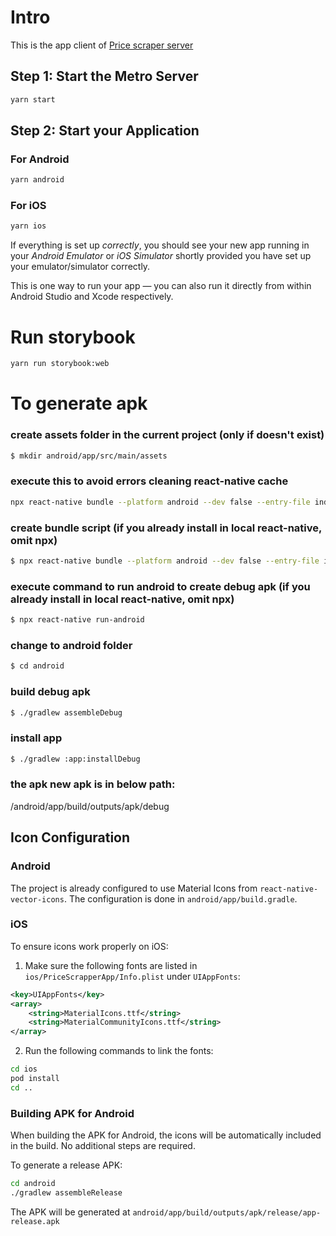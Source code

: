 # Intro

This is the app client of [Price scraper server](https://github.com/irf87/prices-scraper)

## Step 1: Start the Metro Server


```bash
yarn start
```

## Step 2: Start your Application


### For Android

```bash
yarn android
```

### For iOS

```bash
yarn ios
```

If everything is set up _correctly_, you should see your new app running in your _Android Emulator_ or _iOS Simulator_ shortly provided you have set up your emulator/simulator correctly.

This is one way to run your app — you can also run it directly from within Android Studio and Xcode respectively.


# Run storybook
```bash
yarn run storybook:web
```

# To generate apk

### create assets folder in the current project (only if doesn't exist)
```bash
$ mkdir android/app/src/main/assets
```

### execute this to avoid errors cleaning react-native cache

```bash
npx react-native bundle --platform android --dev false --entry-file index.js --bundle-output android/app/src/main/assets/index.android.bundle --assets-dest android/app/src/main/res/ --reset-cache
```

### create bundle script (if you already install in local react-native, omit npx)
```bash
$ npx react-native bundle --platform android --dev false --entry-file index.js --bundle-output android/app/src/main/assets/index.android.bundle --assets-dest android/app/src/main/res/
```

### execute command to run android to create debug apk (if you already install in local react-native, omit npx)
```bash
$ npx react-native run-android
```

### change to android folder
```bash
$ cd android
```

### build debug apk
```bash
$ ./gradlew assembleDebug
```

### install app
```bash
$ ./gradlew :app:installDebug
```

### the apk new apk is in below path:

/android/app/build/outputs/apk/debug

## Icon Configuration

### Android
The project is already configured to use Material Icons from `react-native-vector-icons`. The configuration is done in `android/app/build.gradle`.

### iOS
To ensure icons work properly on iOS:

1. Make sure the following fonts are listed in `ios/PriceScrapperApp/Info.plist` under `UIAppFonts`:
```xml
<key>UIAppFonts</key>
<array>
    <string>MaterialIcons.ttf</string>
    <string>MaterialCommunityIcons.ttf</string>
</array>
```

2. Run the following commands to link the fonts:
```bash
cd ios
pod install
cd ..
```

### Building APK for Android
When building the APK for Android, the icons will be automatically included in the build. No additional steps are required.

To generate a release APK:
```bash
cd android
./gradlew assembleRelease
```
The APK will be generated at `android/app/build/outputs/apk/release/app-release.apk`
